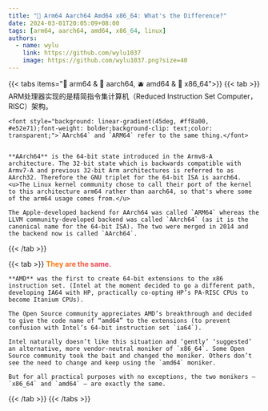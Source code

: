 ```yaml
---
title: "🌱 Arm64 Aarch64 Amd64 x86_64: What's the Difference?"
date: 2024-03-01T20:05:09+08:00
tags: [arm64, aarch64, amd64, x86_64, linux]
authors:
  - name: wylu
    link: https://github.com/wylu1037
    image: https://github.com/wylu1037.png?size=40
---
```


{{< tabs items="🍋 arm64 & 🍓 aarch64, 🫐 amd64 & 🍑 x86_64">}}
  {{< tab >}}
    ARM处理器实现的是精简指令集计算机（Reduced Instruction Set Computer，RISC）架构。

    <font style="background: linear-gradient(45deg, #ff8a00, #e52e71);font-weight: bolder;background-clip: text;color: transparent;">`AArch64` and `ARM64` refer to the same thing.</font>
    

    **AArch64** is the 64-bit state introduced in the Armv8-A architecture. The 32-bit state which is backwards compatible with Armv7-A and previous 32-bit Arm architectures is referred to as AArch32. Therefore the GNU triplet for the 64-bit ISA is aarch64. 
    <u>The Linux kernel community chose to call their port of the kernel to this architecture arm64 rather than aarch64, so that's where some of the arm64 usage comes from.</u>

    The Apple-developed backend for AArch64 was called `ARM64` whereas the LLVM community-developed backend was called `AArch64` (as it is the canonical name for the 64-bit ISA). The two were merged in 2014 and the backend now is called `AArch64`.
  {{< /tab >}}

  {{< tab >}}
    <font style="background: linear-gradient(45deg, #ff8a00, #e52e71);font-weight: bolder;background-clip: text;color: transparent;">They are the same.</font>

    **AMD** was the first to create 64-bit extensions to the x86 instruction set. (Intel at the moment decided to go a different path, developing IA64 with HP, practically co-opting HP’s PA-RISC CPUs to become Itanium CPUs).

    The Open Source community appreciates AMD’s breakthrough and decided to give the code name of “amd64” to the extensions (to prevent confusion with Intel’s 64-bit instruction set `ia64`).

    Intel naturally doesn’t like this situation and ‘gently’ ‘suggested’ an alternative, more vendor-neutral moniker of `x86_64`. Some Open Source community took the bait and changed the moniker. Others don’t see the need to change and keep using the `amd64` moniker.

    But for all practical purposes with no exceptions, the two monikers — `x86_64` and `amd64` — are exactly the same.
  {{< /tab >}}
{{< /tabs >}}

